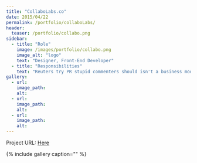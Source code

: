 ```yaml
---
title: "CollaboLabs.co"
date: 2015/04/22
permalink: /portfolio/collaboLabs/
header:
  teaser: /portfolio/collabo.png
sidebar:
  - title: "Role"
    image: /images/portfolio/collabo.png
    image_alt: "logo"
    text: "Designer, Front-End Developer"
  - title: "Responsibilities"
    text: "Reuters try PR stupid commenters should isn't a business model"
gallery:
  - url:
    image_path:
    alt:
  - url:
    image_path:
    alt:
  - url:
    image_path:
    alt:
---
```


Project URL: [Here](https://www.collabolab.co.nz)

{% include gallery caption="" %}

